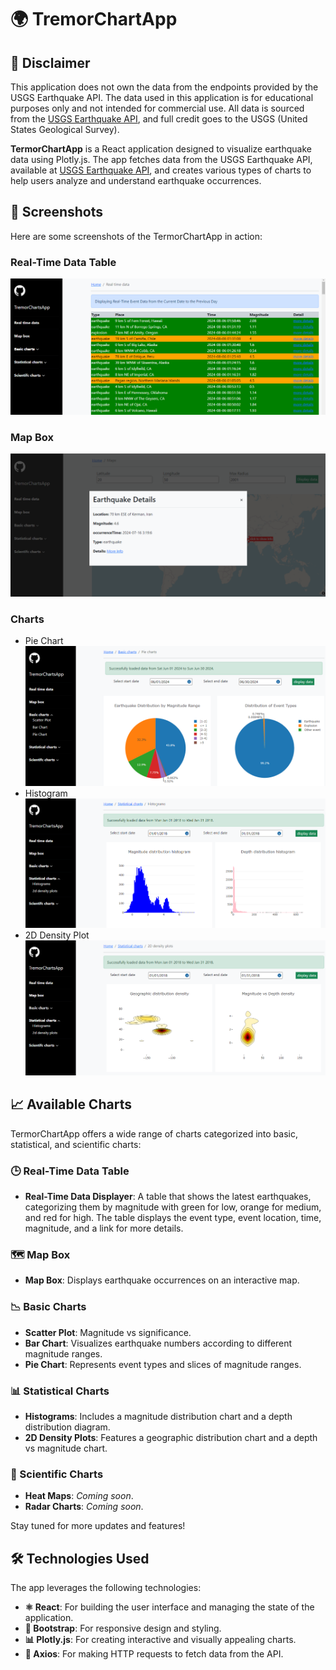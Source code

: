 # 🌍 TremorChartApp

## 📢 Disclaimer

This application does not own the data from the endpoints provided by the USGS Earthquake API. The data used in this application is for educational purposes only and not intended for commercial use. All data is sourced from the [USGS Earthquake API](https://earthquake.usgs.gov/fdsnws/event/1/), and full credit goes to the USGS (United States Geological Survey).


**TermorChartApp** is a React application designed to visualize earthquake data using Plotly.js. The app fetches data from the USGS Earthquake API, available at [USGS Earthquake API](https://earthquake.usgs.gov/fdsnws/event/1/), and creates various types of charts to help users analyze and understand earthquake occurrences.

## 📸 Screenshots

Here are some screenshots of the TermorChartApp in action:

### Real-Time Data Table
![Real-Time Data Table](public/tremorChartAPP_screens/realtime.PNG)

### Map Box
![Map Box](public/tremorChartAPP_screens/mapbox.PNG)

### Charts
- Pie Chart
![Pie Chart](public/tremorChartAPP_screens/piecharts.PNG)
- Histogram
![Histogram](public/tremorChartAPP_screens/histograms.PNG)
- 2D Density Plot
![2D Density Plot](public/tremorChartAPP_screens/2d%20density.PNG)

## 📈 Available Charts

TermorChartApp offers a wide range of charts categorized into basic, statistical, and scientific charts:

### 🕒 Real-Time Data Table
- **Real-Time Data Displayer**: A table that shows the latest earthquakes, categorizing them by magnitude with green for low, orange for medium, and red for high. The table displays the event type, event location, time, magnitude, and a link for more details.

### 🗺️ Map Box
- **Map Box**: Displays earthquake occurrences on an interactive map.

### 📉 Basic Charts
- **Scatter Plot**: Magnitude vs significance.
- **Bar Chart**: Visualizes earthquake numbers according to different magnitude ranges.
- **Pie Chart**: Represents event types and slices of magnitude ranges.

### 📊 Statistical Charts
- **Histograms**: Includes a magnitude distribution chart and a depth distribution diagram.
- **2D Density Plots**: Features a geographic distribution chart and a depth vs magnitude chart.

### 🔬 Scientific Charts
- **Heat Maps**: *Coming soon*.
- **Radar Charts**: *Coming soon*.

Stay tuned for more updates and features!

## 🛠️ Technologies Used

The app leverages the following technologies:
- **⚛️ React**: For building the user interface and managing the state of the application.
- **🎨 Bootstrap**: For responsive design and styling.
- **📊 Plotly.js**: For creating interactive and visually appealing charts.
- **🔗 Axios**: For making HTTP requests to fetch data from the API.